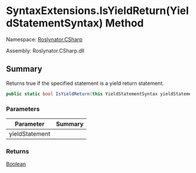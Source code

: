 # SyntaxExtensions\.IsYieldReturn\(YieldStatementSyntax\) Method

Namespace: [Roslynator.CSharp](../../README.md)

Assembly: Roslynator\.CSharp\.dll

## Summary

Returns true if the specified statement is a yield return statement\.

```csharp
public static bool IsYieldReturn(this YieldStatementSyntax yieldStatement)
```

### Parameters

| Parameter | Summary |
| --------- | ------- |
| yieldStatement | |

### Returns

[Boolean](https://docs.microsoft.com/en-us/dotnet/api/system.boolean)


